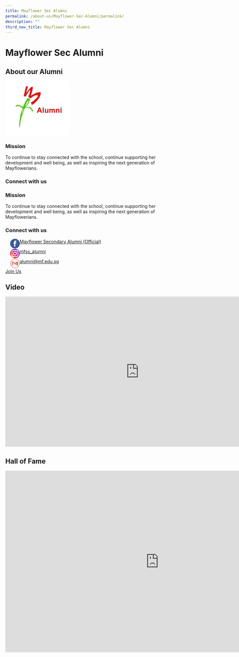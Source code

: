 ```yaml
---
title: Mayflower Sec Alumni
permalink: /about-us/Mayflower-Sec-Alumni/permalink/
description: ""
third_nav_title: Mayflower Sec Alumni
---
```

Mayflower Sec Alumni
====================

About our Alumni
----------------
<img style="width:40%" src="/images/alumni.jpg">

### Mission

To continue to stay connected with the school, continue supporting her development and well being, as well as inspiring the next generation of Mayflowerians.

### Connect with us

### Mission

To continue to stay connected with the school, continue supporting her development and well being, as well as inspiring the next generation of Mayflowerians.

### Connect with us

<img align="left" style="width:30px;height:30px;margin-left:15px;" src="/images/icon_fb.svg"> [Mayflower Secondary Alumni (Official)](https://www.facebook.com/mayfloweralumni/)

<img align="left" style="width:30px;height:30px;margin-left:15px;" src="/images/icon_instagram.svg"> [mfss\_alumni](https://www.instagram.com/mfss_alumni/)

<img align="left" style="width:30px;height:30px;margin-left:15px;" src="/images/gmail.png"> [alumni@mf.edu.sg](mailto:mfss.alumni@gmail.com)

[Join Us]()

Video
-----
<iframe allowfullscreen="" allow="accelerometer; autoplay; clipboard-write; encrypted-media; gyroscope; picture-in-picture" frameborder="0" title="Alumni Interview - MFSS Publicity Video 2016" src="https://www.youtube.com/embed/cCEgjRt-zSc" height="470" width="835"></iframe>

Hall of Fame
-----
<iframe allowfullscreen="true" height="569" width="960" frameborder="0" src="https://docs.google.com/presentation/d/e/2PACX-1vSyrhvqBaiOClp2UDeIDwIqol0VR0b8_A66HugkycrYhdoELtIHo4LHG1Hnc-XcPJ-G6rkrnbCV9EwN/embed?start=false&amp;loop=false&amp;delayms=3000"></iframe>